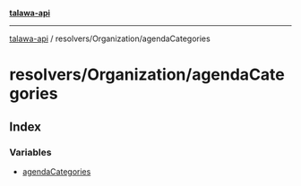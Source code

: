 [**talawa-api**](../../../README.md)

***

[talawa-api](../../../modules.md) / resolvers/Organization/agendaCategories

# resolvers/Organization/agendaCategories

## Index

### Variables

- [agendaCategories](variables/agendaCategories.md)
